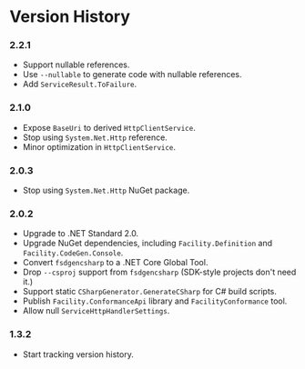 # Version History

### 2.2.1

* Support nullable references.
* Use `--nullable` to generate code with nullable references.
* Add `ServiceResult.ToFailure`.

### 2.1.0

* Expose `BaseUri` to derived `HttpClientService`.
* Stop using `System.Net.Http` reference.
* Minor optimization in `HttpClientService`.

### 2.0.3

* Stop using `System.Net.Http` NuGet package.

### 2.0.2

* Upgrade to .NET Standard 2.0.
* Upgrade NuGet dependencies, including `Facility.Definition` and `Facility.CodeGen.Console`.
* Convert `fsdgencsharp` to a .NET Core Global Tool.
* Drop `--csproj` support from `fsdgencsharp` (SDK-style projects don't need it.)
* Support static `CSharpGenerator.GenerateCSharp` for C# build scripts.
* Publish `Facility.ConformanceApi` library and `FacilityConformance` tool.
* Allow null `ServiceHttpHandlerSettings`.

### 1.3.2

* Start tracking version history.
